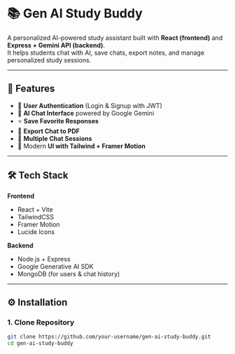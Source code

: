 # 📚 Gen AI Study Buddy

A personalized AI-powered study assistant built with **React (frontend)** and **Express + Gemini API (backend)**.  
It helps students chat with AI, save chats, export notes, and manage personalized study sessions.

---

## 🚀 Features
- 🔑 **User Authentication** (Login & Signup with JWT)
- 💬 **AI Chat Interface** powered by Google Gemini
- ⭐ **Save Favorite Responses**
- 📂 **Export Chat to PDF**
- 📝 **Multiple Chat Sessions**
- 🎨 Modern **UI with Tailwind + Framer Motion**

---

## 🛠️ Tech Stack
**Frontend**
- React + Vite
- TailwindCSS
- Framer Motion
- Lucide Icons

**Backend**
- Node.js + Express
- Google Generative AI SDK
- MongoDB (for users & chat history)

---

## ⚙️ Installation

### 1. Clone Repository
```bash
git clone https://github.com/your-username/gen-ai-study-buddy.git
cd gen-ai-study-buddy
